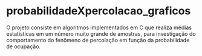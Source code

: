 # probabilidadeXpercolacao_graficos
O projeto consiste em algoritmos implementados em C que realiza médias estatísticas em um número muito grande de amostras, para investigação do comportamento do fenômeno de percolação em função da probabilidade de ocupação.
